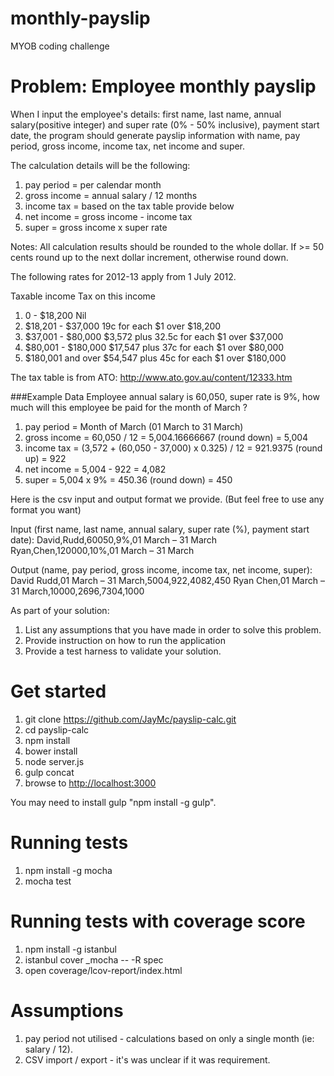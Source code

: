 # monthly-payslip
MYOB coding challenge

# Problem: Employee monthly payslip
When I input the employee's details: first name, last name, annual salary(positive integer) and super rate (0% - 50% inclusive), payment start date, the program should generate payslip information with name, pay period, gross income, income tax, net income and super.

The calculation details will be the following:
 1. pay period = per calendar month
 2. gross income = annual salary / 12 months
 3. income tax = based on the tax table provide below
 4. net income = gross income - income tax
 5. super = gross income x super rate

Notes: All calculation results should be rounded to the whole dollar. If >= 50 cents round up to the next dollar increment, otherwise round down.

The following rates for 2012-13 apply from 1 July 2012.

Taxable income Tax on this income
 1. 0 - $18,200 Nil
 2. $18,201 - $37,000 19c for each $1 over $18,200
 3. $37,001 - $80,000 $3,572 plus 32.5c for each $1 over $37,000
 4. $80,001 - $180,000 $17,547 plus 37c for each $1 over $80,000
 5. $180,001 and over $54,547 plus 45c for each $1 over $180,000

The tax table is from ATO: http://www.ato.gov.au/content/12333.htm

###Example Data
Employee annual salary is 60,050, super rate is 9%, how much will this employee be paid for the month of March ?
 1. pay period = Month of March (01 March to 31 March)
 2. gross income = 60,050 / 12 = 5,004.16666667 (round down) = 5,004
 3. income tax = (3,572 + (60,050 - 37,000) x 0.325) / 12 = 921.9375 (round up) = 922
 4. net income = 5,004 - 922 = 4,082
 5. super = 5,004 x 9% = 450.36 (round down) = 450

Here is the csv input and output format we provide. (But feel free to use any format you want)

Input (first name, last name, annual salary, super rate (%), payment start date):
David,Rudd,60050,9%,01 March – 31 March
Ryan,Chen,120000,10%,01 March – 31 March

Output (name, pay period, gross income, income tax, net income, super):
David Rudd,01 March – 31 March,5004,922,4082,450
Ryan Chen,01 March – 31 March,10000,2696,7304,1000

As part of your solution:
 1. List any assumptions that you have made in order to solve this problem.
 2. Provide instruction on how to run the application
 3. Provide a test harness to validate your solution.


# Get started
 1. git clone https://github.com/JayMc/payslip-calc.git
 2. cd payslip-calc
 3. npm install
 4. bower install
 5. node server.js
 6. gulp concat
 7. browse to [http://localhost:3000](http://localhost:3000)

You may need to install gulp "npm install -g gulp".


# Running tests
 1. npm install -g mocha
 2. mocha test

# Running tests with coverage score
 1. npm install -g istanbul
 2. istanbul cover _mocha -- -R spec
 3. open coverage/lcov-report/index.html

# Assumptions
 1. pay period not utilised - calculations based on only a single month (ie: salary / 12). 
 2. CSV import / export - it's was unclear if it was requirement.
